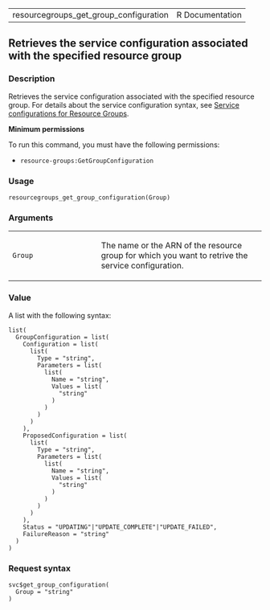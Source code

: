 <table style="width: 100%;">
<tbody>
<tr class="odd">
<td>resourcegroups_get_group_configuration</td>
<td style="text-align: right;">R Documentation</td>
</tr>
</tbody>
</table>

## Retrieves the service configuration associated with the specified resource group

### Description

Retrieves the service configuration associated with the specified
resource group. For details about the service configuration syntax, see
[Service configurations for Resource
Groups](https://docs.aws.amazon.com/ARG/latest/userguide/about-slg.html).

**Minimum permissions**

To run this command, you must have the following permissions:

-   `resource-groups:GetGroupConfiguration`

### Usage

    resourcegroups_get_group_configuration(Group)

### Arguments

<table>
<colgroup>
<col style="width: 35%" />
<col style="width: 65%" />
</colgroup>
<tbody>
<tr class="odd">
<td><code
id="resourcegroups_get_group_configuration_:_Group">Group</code></td>
<td><p>The name or the ARN of the resource group for which you want to
retrive the service configuration.</p></td>
</tr>
</tbody>
</table>

### Value

A list with the following syntax:

    list(
      GroupConfiguration = list(
        Configuration = list(
          list(
            Type = "string",
            Parameters = list(
              list(
                Name = "string",
                Values = list(
                  "string"
                )
              )
            )
          )
        ),
        ProposedConfiguration = list(
          list(
            Type = "string",
            Parameters = list(
              list(
                Name = "string",
                Values = list(
                  "string"
                )
              )
            )
          )
        ),
        Status = "UPDATING"|"UPDATE_COMPLETE"|"UPDATE_FAILED",
        FailureReason = "string"
      )
    )

### Request syntax

    svc$get_group_configuration(
      Group = "string"
    )
